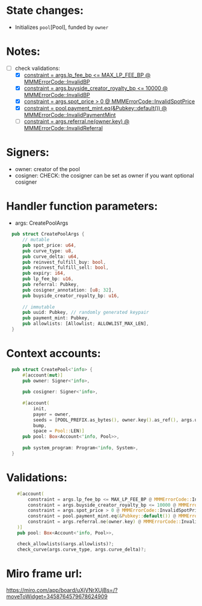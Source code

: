 # State changes:

- Initializes `pool`[Pool], funded by `owner`

# Notes:

- [ ] check validations:
  - [x] [constraint = args.lp_fee_bp <= MAX_LP_FEE_BP @ MMMErrorCode::InvalidBP](https://github.com/magicoss/mmm/blob/3e15732061ad03256b2570b78ff8018ba74ce039/programs/mmm/src/instructions/admin/create_pool.rs#L36)
  - [x] [constraint = args.buyside_creator_royalty_bp <= 10000 @ MMMErrorCode::InvalidBP](https://github.com/magicoss/mmm/blob/3e15732061ad03256b2570b78ff8018ba74ce039/programs/mmm/src/instructions/admin/create_pool.rs#L37)
  - [x] [constraint = args.spot_price > 0 @ MMMErrorCode::InvalidSpotPrice](https://github.com/magicoss/mmm/blob/3e15732061ad03256b2570b78ff8018ba74ce039/programs/mmm/src/instructions/admin/create_pool.rs#L38)
  - [x] [constraint = pool.payment_mint.eq(&Pubkey::default()) @ MMMErrorCode::InvalidPaymentMint](https://github.com/magicoss/mmm/blob/3e15732061ad03256b2570b78ff8018ba74ce039/programs/mmm/src/instructions/admin/create_pool.rs#L39)
  - [ ] [constraint = args.referral.ne(owner.key) @ MMMErrorCode::InvalidReferral](https://github.com/magicoss/mmm/blob/3e15732061ad03256b2570b78ff8018ba74ce039/programs/mmm/src/instructions/admin/create_pool.rs#L40)

# Signers:

- owner: creator of the pool
- cosigner: CHECK: the cosigner can be set as owner if you want optional cosigner

# Handler function parameters:

- args: CreatePoolArgs
```rust
  pub struct CreatePoolArgs {
      // mutable
      pub spot_price: u64,
      pub curve_type: u8,
      pub curve_delta: u64,
      pub reinvest_fulfill_buy: bool,
      pub reinvest_fulfill_sell: bool,
      pub expiry: i64,
      pub lp_fee_bp: u16,
      pub referral: Pubkey,
      pub cosigner_annotation: [u8; 32],
      pub buyside_creator_royalty_bp: u16,
  
      // immutable
      pub uuid: Pubkey, // randomly generated keypair
      pub payment_mint: Pubkey,
      pub allowlists: [Allowlist; ALLOWLIST_MAX_LEN],
  }
```

# Context accounts:

```rust
  pub struct CreatePool<'info> {
      #[account(mut)]
      pub owner: Signer<'info>,
  
      pub cosigner: Signer<'info>,
  
      #[account(
          init,
          payer = owner,
          seeds = [POOL_PREFIX.as_bytes(), owner.key().as_ref(), args.uuid.as_ref(,
          bump,
          space = Pool::LEN)]
      pub pool: Box<Account<'info, Pool>>,
  
      pub system_program: Program<'info, System>,
  }
```

# Validations:

```rust
    #[account(
    	constraint = args.lp_fee_bp <= MAX_LP_FEE_BP @ MMMErrorCode::InvalidBP,
    	constraint = args.buyside_creator_royalty_bp <= 10000 @ MMMErrorCode::InvalidBP,
    	constraint = args.spot_price > 0 @ MMMErrorCode::InvalidSpotPrice,
    	constraint = pool.payment_mint.eq(&Pubkey::default()) @ MMMErrorCode::InvalidPaymentMint,
    	constraint = args.referral.ne(owner.key) @ MMMErrorCode::InvalidReferral,
    )]
    pub pool: Box<Account<'info, Pool>>,
```

```rust
    check_allowlists(&args.allowlists)?;
    check_curve(args.curve_type, args.curve_delta)?;
```

# Miro frame url:

https://miro.com/app/board/uXjVNrXUjBs=/?moveToWidget=3458764579678624909
            